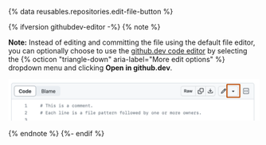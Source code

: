{% data reusables.repositories.edit-file-button %}

   {% ifversion githubdev-editor -%}
   {% note %}

   **Note:** Instead of editing and committing the file using the default file editor, you can optionally choose to use the [github.dev code editor](/codespaces/the-githubdev-web-based-editor) by selecting the {% octicon "triangle-down" aria-label="More edit options" %} dropdown menu and clicking **Open in github.dev**.

   ![Screenshot of a file. In the header, a downwards-facing triangle icon is outlined in dark orange.](/assets/images/help/repository/edit-file-edit-dropdown.png)

   {% endnote %}
   {%- endif %}

